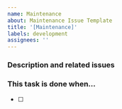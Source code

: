 ```yaml
---
name: Maintenance
about: Maintenance Issue Template
title: '[Maintenance]'
labels: development
assignees: ''
---
```


### Description and related issues

### This task is done when…

- [ ]
